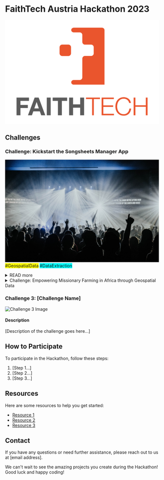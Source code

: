 # FaithTech Austria Hackathon 2023

![Organization Logo](logo.png)

## Challenges

### Challenge: Kickstart the Songsheets Manager App
![Challenge 1 Image](challenge_1_image.jpg)
<span style="background-color: yellow">#GeospatialData</span>
<span style="background-color: cyan">#DataExtraction</span>

<details>
<summary>READ more</summary>
[Description of the challenge goes here...]
</details>



<details>
<summary>Challenge: Empowering Missionary Farming in Africa through Geospatial Data</summary>

![Challenge 2 Image](challenge2.png)

#### Description

[Description of the challenge goes here...]
</details>

### Challenge 3: [Challenge Name]

![Challenge 3 Image](challenge3.png)

#### Description

[Description of the challenge goes here...]

## How to Participate

To participate in the Hackathon, follow these steps:

1. [Step 1...]
2. [Step 2...]
3. [Step 3...]

## Resources

Here are some resources to help you get started:

- [Resource 1](https://example.com)
- [Resource 2](https://example.com)
- [Resource 3](https://example.com)

## Contact

If you have any questions or need further assistance, please reach out to us at [email address].

We can't wait to see the amazing projects you create during the Hackathon! Good luck and happy coding!
